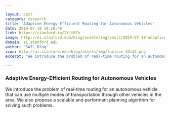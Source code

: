 ```yaml
---

layout: post
category: research
title: "Adaptive Energy-Efficient Routing for Autonomous Vehicles"
date: 2019-07-18 19:10:49
link: https://stanford.io/2Yjt8Zu
image: http://ai.stanford.edu/blog/assets/img/posts/2019-07-18-adaptive-routing/fig1_roads_png.png
domain: ai.stanford.edu
author: "SAIL Blog"
icon: http://ai.stanford.edu/blog/assets/img/favicon-32x32.png
excerpt: "We introduce the problem of real-time routing for an autonomous vehicle that can use multiple modes of transportation through other vehicles in the area. We also propose a scalable and performant planning algorithm for solving such problems."

---
```


### Adaptive Energy-Efficient Routing for Autonomous Vehicles

We introduce the problem of real-time routing for an autonomous vehicle that can use multiple modes of transportation through other vehicles in the area. We also propose a scalable and performant planning algorithm for solving such problems.